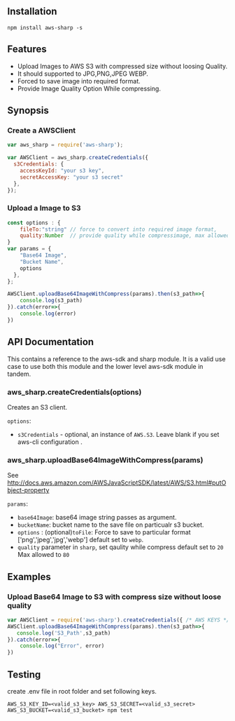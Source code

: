 ## Installation

`npm install aws-sharp -s`

## Features

 * Upload Images to AWS S3 with compressed  size without loosing Quality.
 * It should supported to JPG,PNG,JPEG WEBP.
 * Forced to save image into required format.
 * Provide  Image Quality Option While compressing.


## Synopsis

### Create a AWSClient

```js
var aws_sharp = require('aws-sharp');

var AWSClient = aws_sharp.createCredentials({
  s3Credentials: {
    accessKeyId: "your s3 key",
    secretAccessKey: "your s3 secret"
  },
});
```

### Upload a Image to S3

```js
const options : {
    fileTo:"string" // force to convert into required image format,
    quality:Number  // provide quality while compressimage, max allowed to 80
}
var params = {
    "Base64 Image",
    "Bucket Name",
    options
  },
};

AWSClient.uploadBase64ImageWithCompress(params).then(s3_path=>{
    console.log(s3_path)
}).catch(error=>{
    console.log(error)
})
```

## API Documentation


This contains a reference to the aws-sdk and sharp module. It is a valid use case to use
both this module and the lower level aws-sdk module in tandem.

### aws_sharp.createCredentials(options)

Creates an S3 client.

`options`:

 * `s3Credentials` - optional, an instance of `AWS.S3`. Leave blank if you set aws-cli configuration .




### aws_sharp.uploadBase64ImageWithCompress(params)

See http://docs.aws.amazon.com/AWSJavaScriptSDK/latest/AWS/S3.html#putObject-property

`params`:

 * `base64Image`: base64 image string passes as argument.
 * `bucketName`: bucket name  to the save file on particualr s3 bucket.
 *  `options` : (optional)`toFile`: Force to save to particular format ['png','jpeg','jpg','webp']   default set to `webp`.
 * `quality` parameter in `sharp`, set qaulity while compress default set to `20` Max allowed to `80`


## Examples

### Upload Base64 Image to S3 with compress size without loose quality


```js
var AWSClient = require('aws-sharp').createCredentials({ /* AWS KEYS */ });
AWSClient.uploadBase64ImageWithCompress(params).then(s3_path=>{
   console.log('S3_Path',s3_path)
}).catch(error=>{
    console.log("Error", error)
})
```

## Testing

create .env file in root folder and set following keys.

`AWS_S3_KEY_ID=<valid_s3_key> AWS_S3_SECRET=<valid_s3_secret> AWS_S3_BUCKET=<valid_s3_bucket> npm test`


